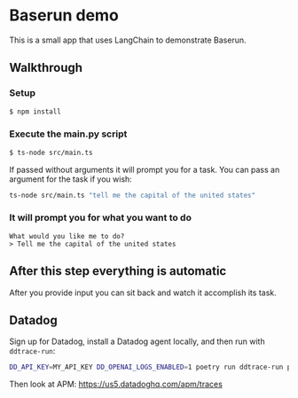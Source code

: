 # Baserun demo

This is a small app that uses LangChain to demonstrate Baserun.

## Walkthrough

### Setup

```bash
$ npm install
```

### Execute the main.py script

```bash
$ ts-node src/main.ts
```

If passed without arguments it will prompt you for a task. You can pass an argument for the task if you wish:

```bash
ts-node src/main.ts "tell me the capital of the united states"
```

### It will prompt you for what you want to do

```
What would you like me to do?
> Tell me the capital of the united states
```

## After this step everything is automatic

After you provide input you can sit back and watch it accomplish its task.

## Datadog

Sign up for Datadog, install a Datadog agent locally, and then run with `ddtrace-run`:

```bash
DD_API_KEY=MY_API_KEY DD_OPENAI_LOGS_ENABLED=1 poetry run ddtrace-run python src/main.py
```

Then look at APM: https://us5.datadoghq.com/apm/traces